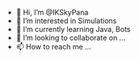 - 👋 Hi, I’m @IKSkyPana
- 👀 I’m interested in Simulations
- 🌱 I’m currently learning Java, Bots
- 💞️ I’m looking to collaborate on ...
- 📫 How to reach me ...

<!---
IKSkyPana/IKSkyPana is a ✨ special ✨ repository because its `README.md` (this file) appears on your GitHub profile.
You can click the Preview link to take a look at your changes.
--->
